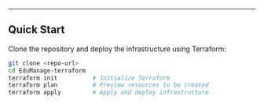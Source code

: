 
---

## Quick Start

Clone the repository and deploy the infrastructure using Terraform:

```bash
git clone <repo-url>
cd EduManage-terraform
terraform init          # Initialize Terraform
terraform plan          # Preview resources to be created
terraform apply         # Apply and deploy infrastructure
